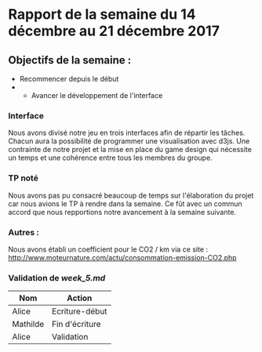 
# Rapport de la semaine du 14 décembre au 21 décembre 2017

## Objectifs de la semaine : 
* Recommencer depuis le début
* * Avancer le développement de l'interface

### Interface

Nous avons divisé notre jeu en trois interfaces afin de répartir les tâches. Chacun aura la possibilité de programmer une visualisation avec d3js. 
Une contrainte de notre projet et la mise en place du game design qui nécessite un temps et une cohérence entre tous les membres du groupe. 

### TP noté
Nous avons pas pu consacré beaucoup de temps sur l'élaboration du projet car nous avions le TP à rendre dans la semaine. Ce fût avec un commun accord que nous repportions notre avancement à la semaine suivante. 

### Autres : 

Nous avons établi un coefficient pour le CO2 / km via ce site : 
http://www.moteurnature.com/actu/consommation-emission-CO2.php

### Validation de *week_5.md*
 
| Nom | Action |
| --- | ------ |
| Alice | Ecriture-début |
| Mathilde | Fin d'écriture |
| Alice | Validation |
